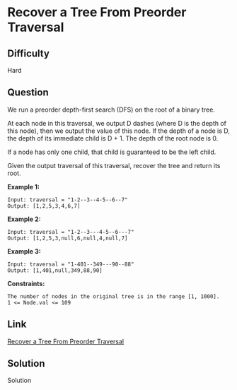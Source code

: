 # Recover a Tree From Preorder Traversal

## Difficulty

Hard

## Question

We run a preorder depth-first search (DFS) on the root of a binary tree.

At each node in this traversal, we output D dashes (where D is the depth of this node), then we output the value of this node.  If the depth of a node is D, the depth of its immediate child is D + 1.  The depth of the root node is 0.

If a node has only one child, that child is guaranteed to be the left child.

Given the output traversal of this traversal, recover the tree and return its root.

**Example 1:**

    Input: traversal = "1-2--3--4-5--6--7"
    Output: [1,2,5,3,4,6,7]

**Example 2:**

    Input: traversal = "1-2--3---4-5--6---7"
    Output: [1,2,5,3,null,6,null,4,null,7]

**Example 3:**

    Input: traversal = "1-401--349---90--88"
    Output: [1,401,null,349,88,90]

**Constraints:**

    The number of nodes in the original tree is in the range [1, 1000].
    1 <= Node.val <= 109

## Link

[Recover a Tree From Preorder Traversal](https://leetcode.com/problems/recover-a-tree-from-preorder-traversal/)

## Solution

Solution 
